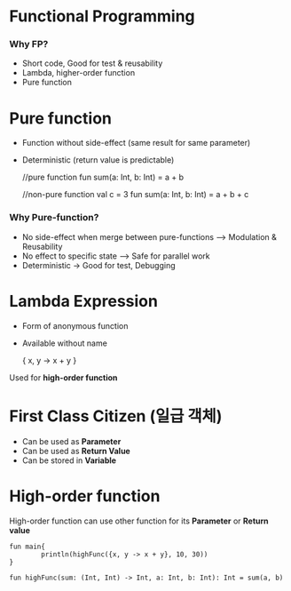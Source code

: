 # Functional Programming

### Why FP?

- Short code, Good for test & reusability
- Lambda, higher-order function
- Pure function

# Pure function

- Function without side-effect (same result for same parameter)
- Deterministic (return value is predictable)

    //pure function
    fun sum(a: Int, b: Int) = a + b
    
    //non-pure function
    val c = 3
    fun sum(a: Int, b: Int) = a + b + c

### Why Pure-function?

- No side-effect when merge between pure-functions —> Modulation & Reusability
- No effect to specific state —> Safe for parallel work
- Deterministic → Good for test, Debugging

# Lambda Expression

- Form of anonymous function
- Available without name

    { x, y -> x + y }

Used for **high-order function**

# First Class Citizen (일급 객체)

- Can be used as **Parameter**
- Can be used as **Return Value**
- Can be stored in **Variable**

# High-order function

High-order function can use other function for its **Parameter** or **Return value**

    fun main{
    		println(highFunc({x, y -> x + y}, 10, 30))
    }
    
    fun highFunc(sum: (Int, Int) -> Int, a: Int, b: Int): Int = sum(a, b)
